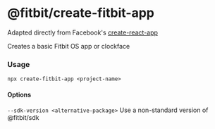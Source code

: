 @fitbit/create-fitbit-app
==========================

Adapted directly from Facebook's [create-react-app](https://github.com/facebook/create-react-app)

Creates a basic Fitbit OS app or clockface

### Usage

`npx create-fitbit-app <project-name>`

#### Options

`--sdk-version <alternative-package>`  Use a non-standard version of @fitbit/sdk
